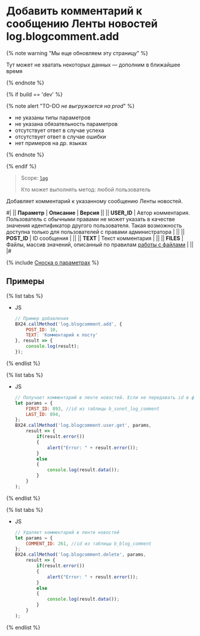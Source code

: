 # Добавить комментарий к сообщению Ленты новостей log.blogcomment.add

{% note warning "Мы еще обновляем эту страницу" %}

Тут может не хватать некоторых данных — дополним в ближайшее время

{% endnote %}

{% if build == 'dev' %}

{% note alert "TO-DO _не выгружается на prod_" %}

- не указаны типы параметров
- не указана обязательность параметров
- отсутствует ответ в случае успеха
- отсутствует ответ в случае ошибки
- нет примеров на др. языках

{% endnote %}

{% endif %}

> Scope: [`log`](../scopes/permissions.md)
>
> Кто может выполнять метод: любой пользователь

Добавляет комментарий к указанному сообщению Ленты новостей.

#|
|| **Параметр** | **Описание** | **Версия** ||
|| **USER_ID** | Автор комментария. Пользователь с обычными правами не может указать в качестве значения идентификатор другого пользователя. Такая возможность доступна только для пользователей с правами администратора | ||
|| **POST_ID** | ID сообщения | ||
|| **TEXT** | Текст комментария | ||
|| **FILES** | Файлы, массив значений, описанный по правилам [работы с файлами](../files/how-to-upload-files.md) | ||
|#

{% include [Сноска о параметрах](../../_includes/required.md) %}

## Примеры

{% list tabs %}

- JS

    ```js
    // Пример добавления
    BX24.callMethod('log.blogcomment.add', {
        POST_ID: 10,
        TEXT: 'Комментарий к посту'
    }, result => {
        console.log(result);
    });
    ```

{% endlist %}

{% list tabs %}

- JS

    ```js
    // Получает комментарий в ленте новостей. Если не передавать id в фильтр, вернёт все доступные по правам комментарии
    let params = {
        FIRST_ID: 893, //id из таблицы b_sonet_log_comment
        LAST_ID: 894,
    };
    BX24.callMethod('log.blogcomment.user.get', params,
        result => {
            if(result.error())
            {
                alert("Error: " + result.error());
            }
            else
            {
                console.log(result.data());
            }
        }
    );
    ```

{% endlist %}

{% list tabs %}

- JS

    ```js
    // Удаляет комментарий в ленте новостей
    let params = {
        COMMENT_ID: 261, //id из таблицы b_blog_comment
    };
    BX24.callMethod('log.blogcomment.delete', params,
        result => {
            if(result.error())
            {
                alert("Error: " + result.error());
            }
            else
            {
                console.log(result.data());
            }
        }
    );
    ```

{% endlist %}
